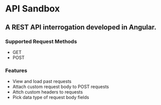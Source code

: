 # API Sandbox
## A REST API interrogation developed in Angular.

### Supported Request Methods

- GET
- POST

### Features

- View and load past requests
- Attach custom request body to POST requests
- Attch custom headers to requests
- Pick data type of request body fields
